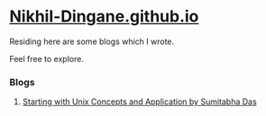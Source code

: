 # [Nikhil-Dingane.github.io](https://nikhil-dingane.github.io/)

Residing here are some blogs which I wrote.

Feel free to explore.

### Blogs

1. [Starting with Unix Concepts and Application by Sumitabha Das](unix/start)
